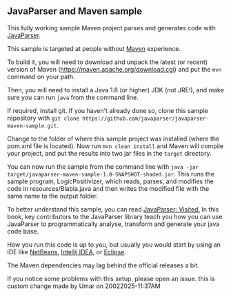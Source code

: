 JavaParser and Maven sample
---

This fully working sample Maven project parses and generates code with [JavaParser](http://www.javaparser.org).

This sample is targeted at people without [Maven](https://maven.apache.org/) experience.

To build it, you will need to download and unpack the latest (or recent) version of Maven (https://maven.apache.org/download.cgi)
and put the `mvn` command on your path.

Then, you will need to install a Java 1.8 (or higher) JDK (not JRE!), and make sure you can run `java` from the command line.

If required, install git. If you haven't already done so, clone this sample repository with `git clone https://github.com/javaparser/javaparser-maven-sample.git`.

Change to the folder of where this sample project was installed (where the pom.xml file is located).
Now run `mvn clean install` and Maven will compile your project, 
and put the results into two jar files in the `target` directory.

You can now run the sample from the command line with
`java -jar target/javaparser-maven-sample-1.0-SNAPSHOT-shaded.jar`.
This runs the sample program, LogicPositivizer, which reads, parses, and modifies the code in resources/Blabla.java and then writes the modified file with the same name to the output folder.

To better understand this sample, you can read [JavaParser: Visited.](https://leanpub.com/javaparservisited) In this book, key contributors to the JavaParser library teach you how you can use JavaParser to programmatically analyse, transform and generate your java code base.

How you run this code is up to you, but usually you would start by using an IDE like [NetBeans](https://netbeans.org/), [Intellij IDEA](https://www.jetbrains.com/idea/), or [Eclipse](https://eclipse.org/ide/).

The Maven dependencies may lag behind the official releases a bit.

If you notice some problems with this setup, please open an issue.
this is custom change made by Umar on 20022025-11:37AM
